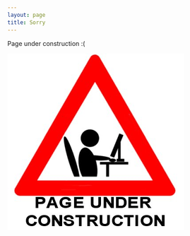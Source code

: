 ```yaml
---
layout: page
title: Sorry
---
```


Page under construction :(

![Construction](/public/construction.jpg)
